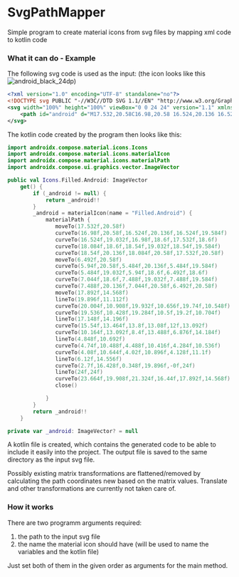 # SvgPathMapper
Simple program to create material icons from svg files by mapping xml code to kotlin code

### What it can do - Example


The following svg code is used as the input: (the icon looks like this ![android_black_24dp](https://user-images.githubusercontent.com/96486990/156072201-e23e27cc-065c-4471-8002-ec3d9552c595.svg))

```xml
<?xml version="1.0" encoding="UTF-8" standalone="no"?>
<!DOCTYPE svg PUBLIC "-//W3C//DTD SVG 1.1//EN" "http://www.w3.org/Graphics/SVG/1.1/DTD/svg11.dtd">
<svg width="100%" height="100%" viewBox="0 0 24 24" version="1.1" xmlns="http://www.w3.org/2000/svg" xmlns:xlink="http://www.w3.org/1999/xlink" xml:space="preserve" xmlns:serif="http://www.serif.com/" style="fill-rule:evenodd;clip-rule:evenodd;stroke-linejoin:round;stroke-miterlimit:2;">
    <path id="android" d="M17.532,20.58C16.98,20.58 16.524,20.136 16.524,19.584C16.524,19.032 16.98,18.6 17.532,18.6C18.084,18.6 18.54,19.032 18.54,19.584C18.54,20.136 18.084,20.58 17.532,20.58M6.492,20.58C5.94,20.58 5.484,20.136 5.484,19.584C5.484,19.032 5.94,18.6 6.492,18.6C7.044,18.6 7.488,19.032 7.488,19.584C7.488,20.136 7.044,20.58 6.492,20.58M17.892,14.568L19.896,11.112C20.004,10.908 19.932,10.656 19.74,10.548C19.536,10.428 19.284,10.5 19.2,10.704L17.148,14.196C15.54,13.464 13.8,13.08 12,13.092C10.164,13.092 8.4,13.488 6.876,14.184L4.848,10.692C4.74,10.488 4.488,10.416 4.284,10.536C4.08,10.644 4.02,10.896 4.128,11.1L6.12,14.556C2.7,16.428 0.348,19.896 -0,24L24,24C23.664,19.908 21.324,16.44 17.892,14.568Z" style="fill-rule:nonzero;"/>
</svg>
```

The kotlin code created by the program then looks like this:

```kotlin
import androidx.compose.material.icons.Icons
import androidx.compose.material.icons.materialIcon
import androidx.compose.material.icons.materialPath
import androidx.compose.ui.graphics.vector.ImageVector

public val Icons.Filled.Android: ImageVector
    get() {
        if (_android != null) {
            return _android!!
        }
        _android = materialIcon(name = "Filled.Android") {
            materialPath {
               moveTo(17.532f,20.58f)
               curveTo(16.98f,20.58f,16.524f,20.136f,16.524f,19.584f)
               curveTo(16.524f,19.032f,16.98f,18.6f,17.532f,18.6f)
               curveTo(18.084f,18.6f,18.54f,19.032f,18.54f,19.584f)
               curveTo(18.54f,20.136f,18.084f,20.58f,17.532f,20.58f)
               moveTo(6.492f,20.58f)
               curveTo(5.94f,20.58f,5.484f,20.136f,5.484f,19.584f)
               curveTo(5.484f,19.032f,5.94f,18.6f,6.492f,18.6f)
               curveTo(7.044f,18.6f,7.488f,19.032f,7.488f,19.584f)
               curveTo(7.488f,20.136f,7.044f,20.58f,6.492f,20.58f)
               moveTo(17.892f,14.568f)
               lineTo(19.896f,11.112f)
               curveTo(20.004f,10.908f,19.932f,10.656f,19.74f,10.548f)
               curveTo(19.536f,10.428f,19.284f,10.5f,19.2f,10.704f)
               lineTo(17.148f,14.196f)
               curveTo(15.54f,13.464f,13.8f,13.08f,12f,13.092f)
               curveTo(10.164f,13.092f,8.4f,13.488f,6.876f,14.184f)
               lineTo(4.848f,10.692f)
               curveTo(4.74f,10.488f,4.488f,10.416f,4.284f,10.536f)
               curveTo(4.08f,10.644f,4.02f,10.896f,4.128f,11.1f)
               lineTo(6.12f,14.556f)
               curveTo(2.7f,16.428f,0.348f,19.896f,-0f,24f)
               lineTo(24f,24f)
               curveTo(23.664f,19.908f,21.324f,16.44f,17.892f,14.568f)
               close()

            }
        }
        return _android!!
    }

private var _android: ImageVector? = null
```
A kotlin file is created, which contains the generated code to be able to include it easily into the project. The output file is saved to the same directory as the input svg file. 

Possibly existing matrix transformations are flattened/removed by calculating the path coordinates new based on the matrix values. Translate and other transformations are currently not taken care of. 

### How it works

There are two programm arguments required:

1. the path to the input svg file 
2. the name the material icon should have (will be used to name the variables and the kotlin file)

Just set both of them in the given order as arguments for the main method.
